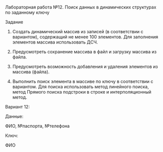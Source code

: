 Лабораторная работа №12. Поиск данных в динамических структурах по заданному ключу

Задание

1. Создать динамический массив из записей (в соответствии с вариантом), содержащий не менее 100 элементов. Для заполнения элементов массива использовать ДСЧ.

2. Предусмотреть сохранение массива в файл и загрузку массива из файла.

3. Предусмотреть возможность добавления и удаления элементов из массива (файла).

4. Выполнить поиск элемента в массиве по ключу в соответствии с вариантом. Для поиска использовать метод линейного поиска, метод Прямого поиска подстроки в строке и интерполяционный метод.

Вариант 12:

Данные:

ФИО, №паспорта, №телефона

Ключ:

ФИО